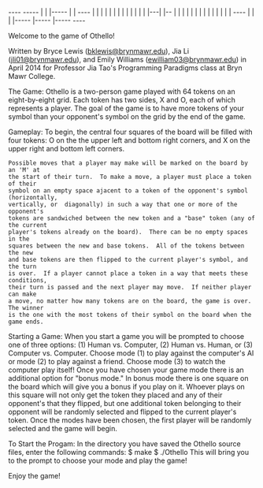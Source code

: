   ----  ----- |   | |----- |	  |	  ----
 |    |   |   |   | |	   |	  |	 |    |
 |    |   |   |---| |--    |	  |	 |    |
 |    |   |   |   | |	   |	  |	 |    |
  ----    |   |   | |----- |----- |-----  ---- 

Welcome to the game of Othello!

Written by
	Bryce Lewis (bklewis@brynmawr.edu),
	Jia Li (jli01@brynmawr.edu), and
	Emily Williams (ewilliam03@brynmawr.edu) 
in April 2014 for Professor Jia Tao's Programming Paradigms class at Bryn Mawr College.

The Game:
	Othello is a two-person game played with 64 tokens on an eight-by-eight grid.
	Each token has two sides, X and O, each of which represents a player.  The goal
	of the game is to have more tokens of your symbol than your opponent's symbol on
	the grid by the end of the game.

Gameplay:
	To begin, the central four squares of the board will be filled with four tokens:
	O on the the upper left and bottom right corners, and X on the upper right and
	bottom left corners.

	Possible moves that a player may make will be marked on the board by an 'M' at 
	the start of their turn.  To make a move, a player must place a token of their 
	symbol on an empty space ajacent to a token of the opponent's symbol (horizontally, 
	vertically, or	diagonally) in such a way that one or more of the opponent's 
	tokens are sandwiched between the new token and a "base" token (any of the current
	player's tokens already on the board).  There can be no empty spaces in the
	squares between the new and base tokens.  All of the tokens between the new
	and base tokens are then flipped to the current player's symbol, and the turn
	is over.  If a player cannot place a token in a way that meets these conditions, 
	their turn is passed and the next player may move.  If neither player can make 
	a move, no matter how many tokens are on the board, the game is over.  The winner 
	is the one with the most tokens of their symbol on the board when the game ends.

Starting a Game: 
	When you start a game you will be prompted to choose one of three options:
		(1) Human vs. Computer, 
		(2) Human vs. Human, or 
		(3) Computer vs. Computer.
	Choose mode (1) to play against the computer's AI or mode (2) to play against a 
	friend.  Choose mode (3) to watch the computer play itself! Once you have chosen 
	your game mode there is an additional option for "bonus mode."  In bonus mode 
	there is one square on the board which will give you a bonus if you play on it.
	Whoever plays on this square will not only get the token they placed and any 
	of their opponent's that they flipped, but one additional token belonging to 
	their opponent will be randomly selected and flipped to the current player's 
	token.  Once the modes have been chosen, the first player will be randomly 
	selected and the game will begin.

To Start the Progam:
	In the directory you have saved the Othello source files, enter the following commands:
		$ make
		$ ./Othello
	This will bring you to the prompt to choose your mode and play the game!
	
Enjoy the game!

